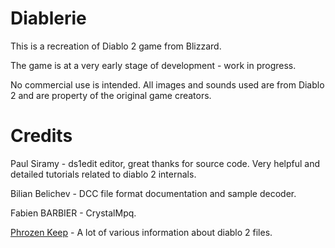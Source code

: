 # Diablerie

This is a recreation of Diablo 2 game from Blizzard.

The game is at a very early stage of development - work in progress.

No commercial use is intended. All images and sounds used are from Diablo 2 and are property of the original game creators.

# Credits

Paul Siramy - ds1edit editor, great thanks for source code. Very helpful and detailed tutorials related to diablo 2 internals.

Bilian Belichev - DCC file format documentation and sample decoder.

Fabien BARBIER - CrystalMpq.

[Phrozen Keep](http://d2mods.info) - A lot of various information about diablo 2 files.
